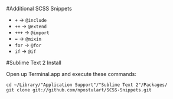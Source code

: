 #Additional SCSS Snippets

* `+` -> `@include`
* `++` -> `@extend`
* `+++` -> `@import`
* `=` -> `@mixin`
* `for` -> `@for`
* `if` -> `@if`

#Sublime Text 2 Install

Open up Terminal.app and execute these commands:

	cd ~/Library/"Application Support"/"Sublime Text 2"/Packages/
	git clone git://github.com/npostulart/SCSS-Snippets.git